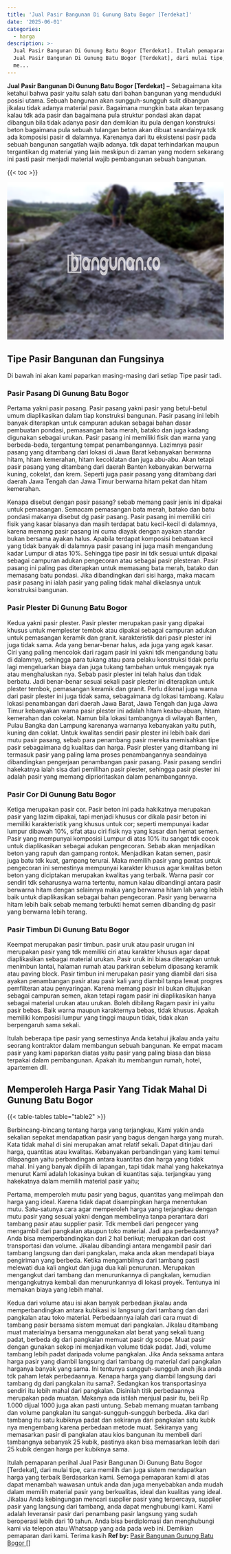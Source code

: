 ```yaml
---
title: 'Jual Pasir Bangunan Di Gunung Batu Bogor [Terdekat]'
date: '2025-06-01'
categories:
  - harga
description: >-
  Jual Pasir Bangunan Di Gunung Batu Bogor [Terdekat]. Itulah pemaparan perihal
  Jual Pasir Bangunan Di Gunung Batu Bogor [Terdekat], dari mulai tipe, cara
  me...
---
```


**Jual Pasir Bangunan Di Gunung Batu Bogor \[Terdekat\]** – Sebagaimana kita ketahui bahwa pasir yaitu salah satu dari bahan bangunan yang menduduki posisi utama. Sebuah bangunan akan sungguh-sungguh sulit dibangun jikalau tidak adanya material pasir. Bagaimana mungkin bata akan terpasang kalau tdk ada pasir dan bagaimana pula struktur pondasi akan dapat dibangun bila tidak adanya pasir dan demikian itu pula dengan konstruksi beton bagaimana pula sebuah tulangan beton akan dibuat seandainya tdk ada komposisi pasir di dalamnya. Karenanya dari itu eksistensi pasir pada sebuah bangunan sangatlah wajib adanya. tdk dapat terhindarkan maupun tergantikan dg material yang lain meskipun di zaman yang modern sekarang ini pasti pasir menjadi material wajib pembangunan sebuah bangunan.

{{< toc >}}

![Jual Pasir Bangunan Di Gunung Batu Bogor [Terdekat]](/images/jual-pasir-bangunan-18.png)

## Tipe Pasir Bangunan dan Fungsinya

Di bawah ini akan kami paparkan masing-masing dari setiap Tipe pasir tadi.

### Pasir Pasang Di Gunung Batu Bogor

Pertama yakni pasir pasang. Pasir pasang yakni pasir yang betul-betul umum diaplikasikan dalam tiap konstruksi bangunan. Pasir pasang ini lebih banyak diterapkan untuk campuran adukan sebagai bahan dasar pembuatan pondasi, pemasangan bata merah, batako dan juga kadang digunakan sebagai urukan. Pasir pasang ini memiliki fisik dan warna yang berbeda-beda, tergantung tempat penambangannya. Lazimnya pasir pasang yang ditambang dari lokasi di Jawa Barat kebanyakan berwarna hitam, hitam kemerahan, hitam kecoklatan dan juga abu-abu. Akan tetapi pasir pasang yang ditambang dari daerah Banten kebanyakan berwarna kuning, cokelat, dan krem. Seperti juga pasir pasang yang ditambang dari daerah Jawa Tengah dan Jawa Timur berwarna hitam pekat dan hitam kemerahan.

Kenapa disebut dengan pasir pasang? sebab memang pasir jenis ini dipakai untuk pemasangan. Semacam pemasangan bata merah, batako dan batu pondasi makanya disebut dg pasir pasang. Pasir pasang ini memiliki ciri fisik yang kasar biasanya dan masih terdapat batu kecil-kecil di dalamnya, karena memang pasir pasang ini cuma diayak dengan ayakan standar bukan bersama ayakan halus. Apabila terdapat komposisi bebatuan kecil yang tidak banyak di dalamnya pasir pasang ini juga masih mengandung kadar Lumpur di atas 10%. Sehingga tipe pasir ini tdk sesuai untuk dipakai sebagai campuran adukan pengecoran atau sebagai pasir plesteran. Pasir pasang ini paling pas diterapkan untuk memasang bata merah, batako dan memasang batu pondasi. Jika dibandingkan dari sisi harga, maka macam pasir pasang ini ialah pasir yang paling tidak mahal dikelasnya untuk konstruksi bangunan.

### Pasir Plester Di Gunung Batu Bogor

Kedua yakni pasir plester. Pasir plester merupakan pasir yang dipakai khusus untuk memplester tembok atau dipakai sebagai campuran adukan untuk pemasangan keramik dan granit. karakteristik dari pasir plester ini juga tidak sama. Ada yang benar-benar halus, ada juga yang agak kasar. Ciri yang paling mencolok dari ragam pasir ini yakni tdk mengandung batu di dalamnya, sehingga para tukang atau para pelaku konstruksi tidak perlu lagi mengeluarkan biaya dan juga tukang tambahan untuk mengayak nya atau menghaluskan nya. Sebab pasir plester ini telah halus dan tidak berbatu. Jadi benar-benar sesuai sekali pasir plester ini diterapkan untuk plester tembok, pemasangan keramik dan granit. Perlu dikenal juga warna dari pasir plester ini juga tidak sama, sebagaimana dg lokasi tambang. Kalau lokasi penambangan dari daerah Jawa Barat, Jawa Tengah dan juga Jawa Timur kebanyakan warna pasir plester ini adalah hitam keabu-abuan, hitam kemerahan dan cokelat. Namun bila lokasi tambangnya di wilayah Banten, Pulau Bangka dan Lampung karenanya warnanya kebanyakan yaitu putih, kuning dan coklat. Untuk kwalitas sendiri pasir plester ini lebih baik dari mutu pasir pasang, sebab para penambang pasir mereka memisahkan tipe pasir sebagaimana dg kualitas dan harga. Pasir plester yang ditambang ini termasuk pasir yang paling lama proses penambangannya seandainya dibandingkan pengerjaan penambangan pasir pasang. Pasir pasang sendiri hakekatnya ialah sisa dari pemilihan pasir plester, sehingga pasir plester ini adalah pasir yang memang diprioritaskan dalam penambangannya.

### Pasir Cor Di Gunung Batu Bogor

Ketiga merupakan pasir cor. Pasir beton ini pada hakikatnya merupakan pasir yang lazim dipakai, tapi menjadi khusus cor dikala pasir beton ini memiliki karakteristik yang khusus untuk cor; seperti mempunyai kadar lumpur dibawah 10%, sifat atau ciri fisik nya yang kasar dan hemat semen. Pasir yang mempunyai komposisi Lumpur di atas 10% itu sangat tdk cocok untuk diaplikasikan sebagai adukan pengecoran. Sebab akan menjadikan beton yang rapuh dan gampang rontok. Menjadikan ikatan semen, pasir juga batu tdk kuat, gampang terurai. Maka memilih pasir yang pantas untuk pengecoran ini semestinya mempunyai karakter khusus agar kwalitas beton beton yang diciptakan merupakan kwalitas yang terbaik. Warna pasir cor sendiri tdk seharusnya warna tertentu, namun kalau dibandingi antara pasir berwarna hitam dengan selainnya maka yang berwarna hitam lah yang lebih baik untuk diaplikasikan sebagai bahan pengecoran. Pasir yang berwarna hitam lebih baik sebab memang terbukti hemat semen dibanding dg pasir yang berwarna lebih terang.

### Pasir Timbun Di Gunung Batu Bogor

Keempat merupakan pasir timbun. pasir uruk atau pasir urugan ini merupakan pasir yang tdk memiliki ciri atau karakter khusus agar dapat diaplikasikan sebagai material urukan. Pasir uruk ini biasa diterapkan untuk menimbun lantai, halaman rumah atau parkiran sebelum dipasang keramik atau paving block. Pasir timbun ini merupakan pasir yang diambil dari sisa ayakan penambangan pasir atau pasir kali yang diambil tanpa lewat progres pemfilteran atau penyaringan. Karena memang pasir ini bukan ditujukan sebagai campuran semen, akan tetapi ragam pasir ini diaplikasikan hanya sebagai material urukan atau urukan. Boleh dibilang Ragam pasir ini yaitu pasir bebas. Baik warna maupun karakternya bebas, tidak khusus. Apakah memiliki komposisi lumpur yang tinggi maupun tidak, tidak akan berpengaruh sama sekali.

Itulah beberapa tipe pasir yang semestinya Anda ketahui jikalau anda yaitu seorang kontraktor dalam membangun sebuah bangunan. Ke empat macam pasir yang kami paparkan diatas yaitu pasir yang paling biasa dan biasa terpakai dalam pembangunan. Apakah itu membangun rumah, hotel, apartemen dll.

## Memperoleh Harga Pasir Yang Tidak Mahal Di Gunung Batu Bogor

{{< table-tables table="table2" >}}

Berbincang-bincang tentang harga yang terjangkau, Kami yakin anda sekalian sepakat mendapatkan pasir yang bagus dengan harga yang murah. Kata tidak mahal di sini merupakan amat relatif sekali. Dapat ditinjau dari harga, quantitas atau kwalitas. Kebanyakan perbandingan yang kami temui dilapangan yaitu perbandingan antara kuantitas dan harga yang tidak mahal. Ini yang banyak dipilih di lapangan, tapi tidak mahal yang hakekatnya menurut Kami adalah lokasinya bukan di kuantitas saja. terjangkau yang hakekatnya dalam memilih material pasir yaitu;

Pertama, memperoleh mutu pasir yang bagus, quantitas yang melimpah dan harga yang ideal. Karena tidak dapat disampingkan harga menentukan mutu. Satu-satunya cara agar memperoleh harga yang terjangkau dengan mutu pasir yang sesuai yakni dengan membelinya tanpa perantara dari tambang pasir atau supplier pasir. Tdk membeli dari pengecer yang mengambil dari pangkalan ataupun toko material. Jadi apa perbedaannya? Anda bisa memperbandingkan dari 2 hal berikut; merupakan dari cost transportasi dan volume. Jikalau dibandingi antara mengambil pasir dari tambang langsung dan dari pangkalan, maka anda akan mendapati biaya pengiriman yang berbeda. Ketika mengambilnya dari tambang pasti melewati dua kali angkut dan juga dua kali penurunan. Merupakan mengangkut dari tambang dan menurunkannya di pangkalan, kemudian mengangkutnya kembali dan menurunkannya di lokasi proyek. Tentunya ini memakan biaya yang lebih mahal.

Kedua dari volume atau isi akan banyak perbedaan jikalau anda memperbandingkan antara kubikasi isi langsung dari tambang dan dari pangkalan atau toko material. Perbedaannya ialah dari cara muat di tambang pasir bersama sistem memuat dari pangkalan. Jikalau ditambang muat materialnya bersama menggunakan alat berat yang sekali tuang padat, berbeda dg dari pangkalan memuat pasir dg scope. Muat pasir dengan gunakan sekop ini menjadikan volume tidak padat. Jadi, volume tambang lebih padat daripada volume pangkalan. Jika Anda seksama antara harga pasir yang diambil langsung dari tambang dg material dari pangkalan harganya banyak yang sama. Ini tentunya sungguh-sungguh aneh jika anda tdk paham letak perbedaannya. Kenapa harga yang diambil langsung dari tambang dg dari pangkalan itu sama?. Sedangkan kos transportasinya sendiri itu lebih mahal dari pangkalan. Disinilah titik perbedaannya merupakan pada muatan. Makanya ada istilah menjual pasir itu, beli Rp 1.000 dijual 1000 juga akan pasti untung. Sebab memang muatan tambang dan volume pangkalan itu sangat-sungguh-sungguh berbeda. Jika dari tambang itu satu kubiknya padat dan sekiranya dari pangkalan satu kubik nya mengembang karena perbedaan metode muat. Sekiranya yang memasarkan pasir di pangkalan atau kios bangunan itu membeli dari tambangnya sebanyak 25 kubik, pastinya akan bisa memasarkan lebih dari 25 kubik dengan harga per kubiknya sama.

Itulah pemaparan perihal Jual Pasir Bangunan Di Gunung Batu Bogor \[Terdekat\], dari mulai tipe, cara memilih dan juga sistem mendapatkan harga yang terbaik Berdasarkan kami. Semoga pemaparan kami di atas dapat menambah wawasan untuk anda dan juga menyebabkan anda mudah dalam memilih material pasir yang berkualitas, ideal dan kualitas yang ideal. Jikalau Anda kebingungan mencari supplier pasir yang terpercaya, supplier pasir yang langsung dari tambang, anda dapat menghubungi kami. Kami adalah leveransir pasir dari penambang pasir langsung yang sudah beroperasi lebih dari 10 tahun. Anda bisa berdiplomasi dan menghubungi kami via telepon atau Whatsapp yang ada pada web ini. Demikian pemaparan dari kami. Terima kasih
**Ref by:** [Pasir Bangunan Gunung Batu Bogor []](https://id.wikipedia.org/wiki/Pasir)
